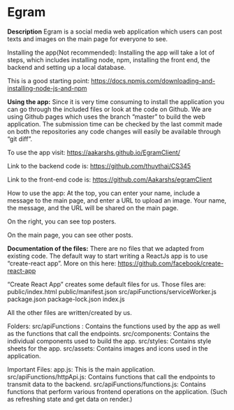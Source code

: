 # Egram

**Description**
Egram is a social media web application which users can post texts and images on the main page for everyone to see. 

Installing the app(Not recommended):
Installing the app will take a lot of steps, which includes installing node, npm, installing the front end, the backend and setting up a local database.

This is a good starting point:
https://docs.npmjs.com/downloading-and-installing-node-js-and-npm

**Using the app:**
Since it is very time consuming to install the application you can go through the included files or look at the code on Github. We are using Github pages which uses the branch “master” to build the web application. The submission time can be checked by the last commit made on both the repositories any code changes will easily be available through “git diff”.

To use the app visit:
https://aakarshs.github.io/EgramClient/

Link to the backend code is:
https://github.com/thuythai/CS345

Link to the front-end code is:
https://github.com/Aakarshs/egramClient

How to use the app:
At the top, you can enter your name, include a message to the main page, and enter a URL to upload an image. Your name, the message, and the URL will be shared on the main page.

On the right, you can see top posters.

On the main page, you can see other posts.

**Documentation of the files:**
There are no files that we adapted from existing code.
The default way to start writing a ReactJs app is to use “create-react app”. More on this here:
https://github.com/facebook/create-react-app

“Create React App” creates some default files for us. Those files are:
public/index.html
public/manifest.json
src/apiFunctions/serviceWorker.js
package.json
package-lock.json
index.js

All the other files are written/created by us.

Folders:
src/apiFunctions : Contains the functions used by the app as well as the functions that call the endpoints.
src/components: Contains the individual components used to build the app.
src/styles: Contains style sheets for the app. 
src/assets: Contains images and icons used in the application.

Important Files:
app.js: This is the main application.
src/apiFunctions/httpApi.js: Contains functions that call the endpoints to transmit data to the backend.
src/apiFunctions/functions.js: Contains functions that perform various frontend operations on the application. (Such as refreshing state and get data on render.)


